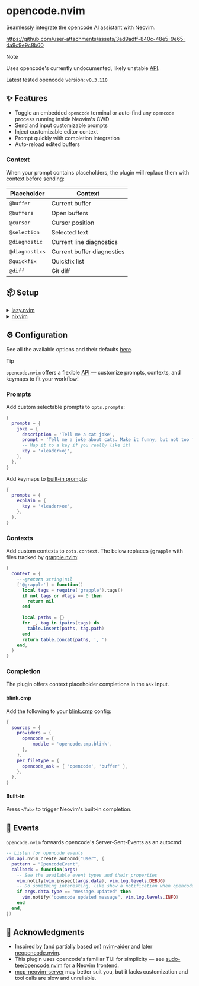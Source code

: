 # opencode.nvim

Seamlessly integrate the [opencode](https://github.com/sst/opencode) AI assistant with Neovim.

https://github.com/user-attachments/assets/3ad9adff-840c-48e5-9e65-da9c9e9c8b60

> [!NOTE]
> Uses opencode's currently undocumented, likely unstable [API](https://github.com/sst/opencode/blob/dev/packages/opencode/src/server/server.ts).
>
> Latest tested opencode version: `v0.3.110`

## ✨ Features

- Toggle an embedded `opencode` terminal or auto-find any `opencode` process running inside Neovim's CWD
- Send and input customizable prompts
- Inject customizable editor context
- Prompt quickly with completion integration
- Auto-reload edited buffers

### Context

When your prompt contains placeholders, the plugin will replace them with context before sending:

| Placeholder | Context |
| - | - |
| `@buffer` | Current buffer |
| `@buffers` | Open buffers |
| `@cursor` | Cursor position |
| `@selection` | Selected text |
| `@diagnostic` | Current line diagnostics |
| `@diagnostics` | Current buffer diagnostics |
| `@quickfix` | Quickfix list |
| `@diff` | Git diff |

## 📦 Setup

<details>
<summary><a href="https://github.com/folke/lazy.nvim">lazy.nvim</a></summary>

```lua
{
  'NickvanDyke/opencode.nvim',
  dependencies = { 'folke/snacks.nvim', },
  ---@type opencode.Config
  opts = {
    -- Your configuration, if any
  },
  -- stylua: ignore
  keys = {
    { '<leader>ot', function() require('opencode').toggle() end, desc = 'Toggle embedded opencode', },
    { '<leader>oa', function() require('opencode').ask() end, desc = 'Ask opencode', mode = 'n', },
    { '<leader>oa', function() require('opencode').ask('@selection: ') end, desc = 'Ask opencode about selection', mode = 'v', },
    { '<leader>op', function() require('opencode').select_prompt() end, desc = 'Select prompt', mode = { 'n', 'v', }, },
    { '<leader>on', function() require('opencode').command('session_new') end, desc = 'New session', },
    { '<leader>oy', function() require('opencode').command('messages_copy') end, desc = 'Copy last message', },
    { '<S-C-u>',    function() require('opencode').command('messages_half_page_up') end, desc = 'Scroll messages up', },
    { '<S-C-d>',    function() require('opencode').command('messages_half_page_down') end, desc = 'Scroll messages down', },
  },
}
```
</details>

<details>
<summary><a href="https://github.com/nix-community/nixvim">nixvim</a></summary>

```nix
programs.nixvim = {
  extraPlugins = [
    pkgs.vimPlugins.opencode-nvim
  ];
  keymaps = [
    { key = "<leader>ot"; action = "<cmd>lua require('opencode').toggle()<CR>"; }
    { key = "<leader>oa"; action = "<cmd>lua require('opencode').ask()<CR>"; mode = "n"; }
    { key = "<leader>oa"; action = "<cmd>lua require('opencode').ask('@selection: ')<CR>"; mode = "v"; }
    { key = "<leader>oe"; action = "<cmd>lua require('opencode').select_prompt()<CR>"; mode = ["n" "v"]; }
    { key = "<leader>on"; action = "<cmd>lua require('opencode').command('session_new')<CR>"; }
  ];
};
```
</details>

## ⚙️ Configuration

See all the available options and their defaults [here](./lua/opencode/config.lua#L10).

> [!TIP]
> `opencode.nvim` offers a flexible [API](./lua/opencode.lua) — customize prompts, contexts, and keymaps to fit your workflow!

### Prompts

Add custom selectable prompts to `opts.prompts`:

```lua
{
  prompts = {
    joke = {
      description = 'Tell me a cat joke',
      prompt = 'Tell me a joke about cats. Make it funny, but not too funny.',
      -- Map it to a key if you really like it!
      key = '<leader>oj',
    },
  },
}
```

Add keymaps to [built-in prompts](./lua/opencode/config.lua#L13):

```lua
{
  prompts = {
    explain = {
      key = '<leader>oe',
    },
  },
}
```

### Contexts

Add custom contexts to `opts.context`. The below replaces `@grapple` with files tracked by [grapple.nvim](https://github.com/cbochs/grapple.nvim):

```lua
{
  context = {
    ---@return string|nil
    ['@grapple'] = function()
      local tags = require('grapple').tags()
      if not tags or #tags == 0 then
        return nil
      end

      local paths = {}
      for _, tag in ipairs(tags) do
        table.insert(paths, tag.path)
      end
      return table.concat(paths, ', ')
    end,
  }
}
```

### Completion

The plugin offers context placeholder completions in the `ask` input.

#### blink.cmp

Add the following to your [blink.cmp](https://github.com/Saghen/blink.cmp) config:

```lua
{
  sources = {
    providers = {
      opencode = {
          module = 'opencode.cmp.blink',
      },
    },
    per_filetype = {
      opencode_ask = { 'opencode', 'buffer' },
    },
  },
}
```

#### Built-in

Press `<Tab>` to trigger Neovim's built-in completion.

## 👀 Events

`opencode.nvim` forwards opencode's Server-Sent-Events as an autocmd:

```lua
-- Listen for opencode events
vim.api.nvim_create_autocmd("User", {
  pattern = "OpencodeEvent",
  callback = function(args)
    -- See the available event types and their properties
    vim.notify(vim.inspect(args.data), vim.log.levels.DEBUG)
    -- Do something interesting, like show a notification when opencode updates a response
    if args.data.type == "message.updated" then
      vim.notify("opencode updated message", vim.log.levels.INFO)
    end
  end,
})
```

## 🙏 Acknowledgments

- Inspired by (and partially based on) [nvim-aider](https://github.com/GeorgesAlkhouri/nvim-aider) and later [neopencode.nvim](https://github.com/loukotal/neopencode.nvim).
- This plugin uses opencode's familiar TUI for simplicity — see [sudo-tee/opencode.nvim](https://github.com/sudo-tee/opencode.nvim) for a Neovim frontend.
- [mcp-neovim-server](https://github.com/bigcodegen/mcp-neovim-server) may better suit you, but it lacks customization and tool calls are slow and unreliable.
